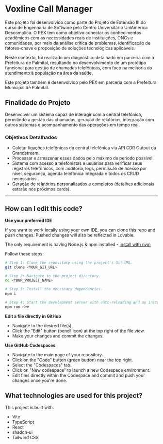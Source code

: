 # Voxline Call Manager

Este projeto foi desenvolvido como parte do Projeto de Extensão III do curso de Engenharia de Software pelo Centro Universitário UniAmérica Descomplica. O PEX tem como objetivo conectar os conhecimentos acadêmicos com as necessidades reais de instituições, ONGs e comunidades, por meio da análise crítica de problemas, identificação de fatores-chave e proposição de soluções tecnológicas aplicáveis.

Neste contexto, foi realizado um diagnóstico detalhado em parceria com a Prefeitura de Palmital, resultando no desenvolvimento de um protótipo funcional para gestão de chamadas telefônicas, com foco na melhoria do atendimento à população na área da saúde.

Este projeto também é desenvolvido pelo PEX em parceria com a Prefeitura Municipal de Palmital.

## Finalidade do Projeto

Desenvolver um sistema capaz de interagir com a central telefônica, permitindo a gestão das chamadas, geração de relatórios, integração com outros sistemas e acompanhamento das operações em tempo real.

### Objetivos Detalhados

- Coletar ligações telefônicas da central telefônica via API CDR Output da Grandstream.
- Processar e armazenar esses dados pelo máximo de período possível.
- Sistema com acesso a telefonistas e usuários para verificar seus registros telefônicos, com auditoria, logs, permissão de acesso por nível, segurança, agenda telefônica integrada e todos os CRUD necessários.
- Geração de relatórios personalizados e completos (detalhes adicionais estarão nos próximos cards).

---

## How can I edit this code?

**Use your preferred IDE**

If you want to work locally using your own IDE, you can clone this repo and push changes. Pushed changes will also be reflected in Lovable.

The only requirement is having Node.js & npm installed - [install with nvm](https://github.com/nvm-sh/nvm#installing-and-updating)

Follow these steps:

```sh
# Step 1: Clone the repository using the project's Git URL.
git clone <YOUR_GIT_URL>

# Step 2: Navigate to the project directory.
cd <YOUR_PROJECT_NAME>

# Step 3: Install the necessary dependencies.
npm i

# Step 4: Start the development server with auto-reloading and an instant preview.
npm run dev
```

**Edit a file directly in GitHub**

- Navigate to the desired file(s).
- Click the "Edit" button (pencil icon) at the top right of the file view.
- Make your changes and commit the changes.

**Use GitHub Codespaces**

- Navigate to the main page of your repository.
- Click on the "Code" button (green button) near the top right.
- Select the "Codespaces" tab.
- Click on "New codespace" to launch a new Codespace environment.
- Edit files directly within the Codespace and commit and push your changes once you're done.

## What technologies are used for this project?

This project is built with:

- Vite
- TypeScript
- React
- shadcn-ui
- Tailwind CSS